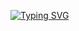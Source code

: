 [![Typing SVG](https://readme-typing-svg.herokuapp.com?font=Outfit&weight=500&size=40&pause=1000&color=7F13F7&center=true&vCenter=true&random=false&width=850&lines=Hello+there!++%F0%9F%91%8B;My+name+is+Priyanshu+%F0%9F%91%A8%E2%80%8D%F0%9F%92%BB;I'm+a+Blockchain+developer++%E2%9B%93%EF%B8%8F;Lets+connect++%F0%9F%A4%9D)](https://git.io/typing-svg)

